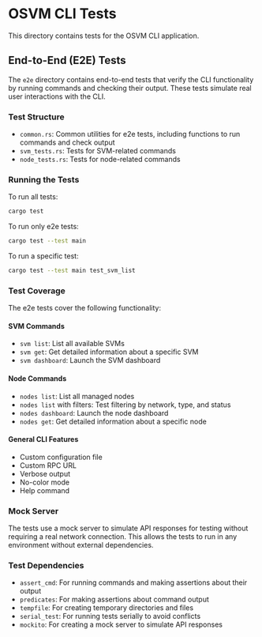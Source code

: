 # OSVM CLI Tests

This directory contains tests for the OSVM CLI application.

## End-to-End (E2E) Tests

The `e2e` directory contains end-to-end tests that verify the CLI functionality by running commands and checking their output. These tests simulate real user interactions with the CLI.

### Test Structure

- `common.rs`: Common utilities for e2e tests, including functions to run commands and check output
- `svm_tests.rs`: Tests for SVM-related commands
- `node_tests.rs`: Tests for node-related commands

### Running the Tests

To run all tests:

```bash
cargo test
```

To run only e2e tests:

```bash
cargo test --test main
```

To run a specific test:

```bash
cargo test --test main test_svm_list
```

### Test Coverage

The e2e tests cover the following functionality:

#### SVM Commands
- `svm list`: List all available SVMs
- `svm get`: Get detailed information about a specific SVM
- `svm dashboard`: Launch the SVM dashboard

#### Node Commands
- `nodes list`: List all managed nodes
- `nodes list` with filters: Test filtering by network, type, and status
- `nodes dashboard`: Launch the node dashboard
- `nodes get`: Get detailed information about a specific node

#### General CLI Features
- Custom configuration file
- Custom RPC URL
- Verbose output
- No-color mode
- Help command

### Mock Server

The tests use a mock server to simulate API responses for testing without requiring a real network connection. This allows the tests to run in any environment without external dependencies.

### Test Dependencies

- `assert_cmd`: For running commands and making assertions about their output
- `predicates`: For making assertions about command output
- `tempfile`: For creating temporary directories and files
- `serial_test`: For running tests serially to avoid conflicts
- `mockito`: For creating a mock server to simulate API responses